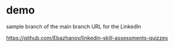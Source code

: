 # demo
sample branch of the main branch
URL for the LinkedIn

https://github.com/Ebazhanov/linkedin-skill-assessments-quizzes 
